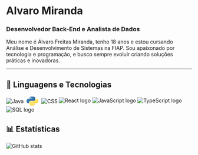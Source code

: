 # Alvaro Miranda

### Desenvolvedor Back-End e Analista de Dados

Meu nome é Álvaro Freitas Miranda, tenho 18 anos e estou cursando Análise e Desenvolvimento de Sistemas na FIAP.
Sou apaixonado por tecnologia e programação, e busco sempre evoluir criando soluções práticas e inovadoras.

---

## 🤖 Linguagens e Tecnologias
 <div style="flex-basis: 48%;">
    <img align="center" alt="Java" height="35" width="40"src="https://cdn.jsdelivr.net/gh/devicons/devicon@latest/icons/java/java-original.svg">
    <img align="center" alt="Python" height="30" width="40" src="https://raw.githubusercontent.com/devicons/devicon/master/icons/python/python-original.svg">
    <img align="center" alt="CSS" height="30" width="40" src="https://cdn.jsdelivr.net/gh/devicons/devicon@latest/icons/sqldeveloper/sqldeveloper-original.svg" />
    <img src="https://raw.githubusercontent.com/reactjs/reactjs.org/main/src/icons/logo.svg" alt="React logo" width="64" />
    <img src="https://upload.wikimedia.org/wikipedia/commons/9/99/Unofficial_JavaScript_logo_2.svg" alt="JavaScript logo" width="64" />
    <img src="https://raw.githubusercontent.com/microsoft/TypeScript-Website/f407e1ae19e5e990d9901ac8064a32a8cc60edf0/packages/typescriptlang-org/static/branding/ts-logo-512.svg" alt="TypeScript logo" width="64" />
    <img src="https://upload.wikimedia.org/wikipedia/commons/1/1b/Sql_data_base_with_logo.svg" alt="SQL logo" width="64" />
 </div>



## 📊 Estatísticas
![GitHub stats](https://github-readme-stats.vercel.app/api?username=alvinhooo&show_icons=true&theme=dark)

